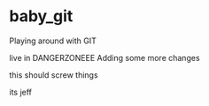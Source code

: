 
# baby_git
Playing around with GIT

live in DANGERZONEEE
Adding some more changes

this should screw things

its jeff

